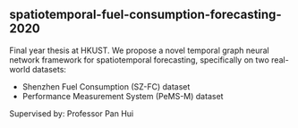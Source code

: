 ## spatiotemporal-fuel-consumption-forecasting-2020
Final year thesis at HKUST. We propose a novel temporal graph neural network framework for spatiotemporal forecasting, specifically on two real-world datasets:
- Shenzhen Fuel Consumption (SZ-FC) dataset
- Performance Measurement System (PeMS-M) dataset

Supervised by: Professor Pan Hui




